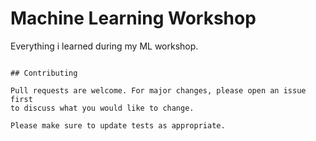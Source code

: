 # Machine Learning Workshop

Everything i learned during my ML workshop.
```

## Contributing

Pull requests are welcome. For major changes, please open an issue first
to discuss what you would like to change.

Please make sure to update tests as appropriate.

